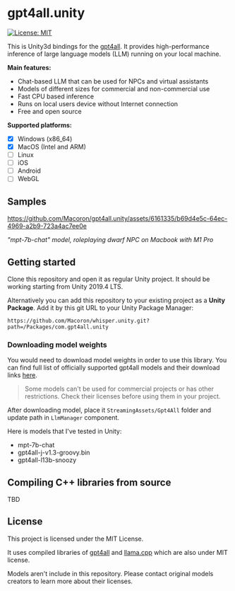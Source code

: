 # gpt4all.unity
[![License: MIT](https://img.shields.io/badge/license-MIT-blue.svg)](https://opensource.org/licenses/MIT) 

This is Unity3d bindings for the [gpt4all](https://github.com/nomic-ai/gpt4all). It provides high-performance inference of large language models (LLM) running on your local machine.

**Main features:**
- Chat-based LLM that can be used for NPCs and virtual assistants
- Models of different sizes for commercial and non-commercial use
- Fast CPU based inference
- Runs on local users device without Internet connection
- Free and open source

**Supported platforms:**
- [x] Windows (x86_64)
- [x] MacOS (Intel and ARM)
- [ ] Linux
- [ ] iOS
- [ ] Android
- [ ] WebGL

## Samples

https://github.com/Macoron/gpt4all.unity/assets/6161335/b69d4e5c-64ec-4969-a2b9-723a4ac7ee0e

*"mpt-7b-chat" model, roleplaying dwarf NPC on Macbook with M1 Pro*

## Getting started
Clone this repository and open it as regular Unity project. It should be working starting from Unity 2019.4 LTS.

Alternatively you can add this repository to your existing project as a **Unity Package**. Add it by this git URL to your Unity Package Manager:
```
https://github.com/Macoron/whisper.unity.git?path=/Packages/com.gpt4all.unity
```
### Downloading model weights

You would need to download model weights in order to use this library. You can find full list of officially supported gpt4all models and their download links [here](https://github.com/nomic-ai/gpt4all/tree/main/gpt4all-chat#manual-download-of-models).

> Some models can't be used for commercial projects or has other restrictions. Check their licenses before using them in your project.

After downloading model, place it `StreamingAssets/Gpt4All` folder and update path in `LlmManager` component.

Here is models that I've tested in Unity:
- mpt-7b-chat
- gpt4all-j-v1.3-groovy.bin
- gpt4all-l13b-snoozy

## Compiling C++ libraries from source
TBD


## License
This project is licensed under the MIT License. 

It uses compiled libraries of [gpt4all](https://github.com/nomic-ai/gpt4all/tree/main) and [llama.cpp](https://github.com/ggerganov/llama.cpp) which are also under MIT license.

Models aren't include in this repository. Please contact original models creators to learn more about their licenses.
